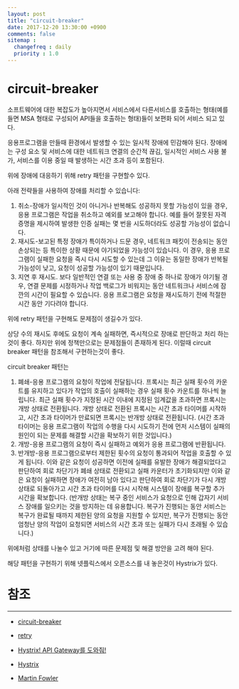 ```yaml
---
layout: post
title: "circuit-breaker"
date: 2017-12-20 13:30:00 +0900
comments: false
sitemap :
  changefreq : daily
  priority : 1.0
---
```


# circuit-breaker

소프트웨어에 대한 복잡도가 높아지면서 
서비스에서 다른서비스를 호출하는 형태(예를들면 MSA 형태로 구성되어 API들을 호출하는 형태)들이
보편화 되어 서비스 되고 있다. 

응용프로그램을 만들때 환경에서 발생할 수 있는 일시적 장애에 민감해야 된다. 
장애에는 구성 요소 및 서비스에 대한 네트워크 연결의 순간적 끊김, 
일시적인 서비스 사용 불가, 서비스를 이용 중일 때 발생하는 시간 초과 등이 포함된다.

위에 장애에 대응하기 위해 retry 패턴을 구현할수 있다.

아래 전략들을 사용하여 장애를 처리할 수 있습니다:

1. 취소-장애가 일시적인 것이 아니거나 반복해도 성공하지 못할 가능성이 있을 경우, 응용 프로그램은 작업을 취소하고 예외를 보고해야 합니다. 예를 들어 잘못된 자격 증명을 제시하여 발생한 인증 실패는 몇 번을 시도하더라도 성공할 가능성이 없습니다.
2. 재시도-보고된 특정 장애가 특이하거나 드문 경우, 네트워크 패킷이 전송되는 동안 손상되는 등 특이한 상황 때문에 야기되었을 가능성이 있습니다. 이 경우, 응용 프로그램이 실패한 요청을 즉시 다시 시도할 수 있는데 그 이유는 동일한 장애가 반복될 가능성이 낮고, 요청이 성공할 가능성이 있기 때문입니다.
3. 지연 후 재시도. 보다 일반적인 연결 또는 사용 중 장애 중 하나로 장애가 야기될 경우, 연결 문제를 시정하거나 작업 백로그가 비워지는 동안 네트워크나 서비스에 잠깐의 시간이 필요할 수 있습니다. 응용 프로그램은 요청을 재시도하기 전에 적절한 시간 동안 기다려야 합니다.

위에 retry 패턴을 구현해도 문제점이 생길수가 있다.

상당 수의 재시도 후에도 요청이 계속 실패하면, 즉시적으로 장애로 판단하고 처리 하는것이 좋다.
하지만 위에 정책만으로는 문제점들이 존재하게 된다. 이럴때 circuit breaker 패턴을 참조해서 구현하는것이 좋다.

circuit breaker 패턴는 

1. 폐쇄-응용 프로그램의 요청이 작업에 전달됩니다. 프록시는 최근 실패 횟수의 카운트를 유지하고 있다가 작업의 호출이 실패하는 경우 실패 횟수 카운트를 하나씩 늘립니다. 최근 실패 횟수가 지정된 시간 이내에 지정된 임계값을 초과하면 프록시는 개방 상태로 전환됩니다. 개방 상태로 전환된 프록시는 시간 초과 타이머를 시작하고, 시간 초과 타이머가 만료되면 프록시는 반개방 상태로 전환됩니다.
(시간 초과 타이머는 응용 프로그램이 작업의 수행을 다시 시도하기 전에 먼저 시스템이 실패의 원인이 되는 문제를 해결할 시간을 확보하기 위한 것입니다.)
2. 개방-응용 프로그램의 요청이 즉시 실패하고 예외가 응용 프로그램에 반환됩니다.
3. 반개방-응용 프로그램으로부터 제한된 횟수의 요청이 통과되어 작업을 호출할 수 있게 됩니다. 이와 같은 요청이 성공하면 이전에 실패를 유발한 장애가 해결되었다고 판단하여 회로 차단기가 폐쇄 상태로 전환되고 실패 카운터가 초기화되지만 이와 같은 요청이 실패하면 장애가 여전히 남아 있다고 판단하여 회로 차단기가 다시 개방 상태로 되돌아가고 시간 초과 타이머를 다시 시작해 시스템이 장애를 복구할 추가 시간을 확보합니다.
(반개방 상태는 복구 중인 서비스가 요청으로 인해 갑자기 서비스 장애를 일으키는 것을 방지하는 데 유용합니다. 복구가 진행되는 동안 서비스는 복구가 완료될 때까지 제한된 양의 요청을 지원할 수 있지만, 복구가 진행되는 동안 엄청난 양의 작업이 요청되면 서비스의 시간 초과 또는 실패가 다시 초래될 수 있습니다.)

위에처럼 상태를 나눌수 있고 거기에 따른 문제점 및 해결 방안을 고려 해야 된다.

해당 패턴을 구현하기 위해 넷플릭스에서 오픈소스를 내 놓은것이 Hystrix가 있다.


# 참조 
-----
* [circuit-breaker](https://docs.microsoft.com/ko-kr/azure/architecture/patterns/circuit-breaker)

* [retry](https://docs.microsoft.com/ko-kr/azure/architecture/patterns/retry)

* [Hystrix! API Gateway를 도와줘!](http://woowabros.github.io/experience/2017/08/21/hystrix-tunning.html)

* [Hystrix](https://github.com/Netflix/Hystrix)

* [Martin Fowler](https://martinfowler.com/bliki/CircuitBreaker.html)
